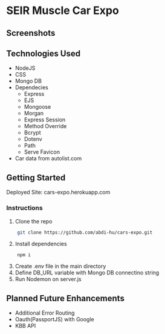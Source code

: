 # SEIR Muscle Car Expo

## Screenshots

## Technologies Used
- NodeJS
- CSS
- Mongo DB
- Dependecies
    - Express
    - EJS
    - Mongoose
    - Morgan
    - Express Session
    - Method Override
    - Bcrypt
    - Dotenv
    - Path
    - Serve Favicon
- Car data from autolist.com
## Getting Started
Deployed Site: cars-expo.herokuapp.com

### Instructions
1. Clone the repo
```sh
    git clone https://github.com/abdi-hu/cars-expo.git
```
2. Install dependencies
```
    npm i
```
3. Create .env file in the main directory
4. Define DB_URL variable with Mongo DB connectino string
5. Run Nodemon on server.js

## Planned Future Enhancements
- Additional Error Routing
- Oauth(PassportJS) with Google
- KBB API 
